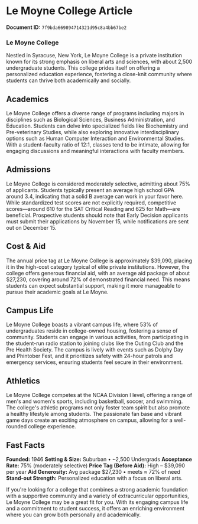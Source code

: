 # Le Moyne College Article

**Document ID:** `7f9bda669894714321d95c8a4bb67be2`

### Le Moyne College

Nestled in Syracuse, New York, Le Moyne College is a private institution known for its strong emphasis on liberal arts and sciences, with about 2,500 undergraduate students. This college prides itself on offering a personalized education experience, fostering a close-knit community where students can thrive both academically and socially.

## Academics
Le Moyne College offers a diverse range of programs including majors in disciplines such as Biological Sciences, Business Administration, and Education. Students can delve into specialized fields like Biochemistry and Pre-veterinary Studies, while also exploring innovative interdisciplinary options such as Human Computer Interaction and Environmental Studies. With a student-faculty ratio of 12:1, classes tend to be intimate, allowing for engaging discussions and meaningful interactions with faculty members.

## Admissions
Le Moyne College is considered moderately selective, admitting about 75% of applicants. Students typically present an average high school GPA around 3.4, indicating that a solid B average can work in your favor here. While standardized test scores are not explicitly required, competitive scores—around 610 for the SAT Critical Reading and 625 for Math—are beneficial. Prospective students should note that Early Decision applicants must submit their applications by November 15, while notifications are sent out on December 15.

## Cost & Aid
The annual price tag at Le Moyne College is approximately $39,090, placing it in the high-cost category typical of elite private institutions. However, the college offers generous financial aid, with an average aid package of about $27,230, covering around 72% of demonstrated financial need. This means students can expect substantial support, making it more manageable to pursue their academic goals at Le Moyne.

## Campus Life
Le Moyne College boasts a vibrant campus life, where 53% of undergraduates reside in college-owned housing, fostering a sense of community. Students can engage in various activities, from participating in the student-run radio station to joining clubs like the Outing Club and the Pre Health Society. The campus is lively with events such as Dolphy Day and Phintober Fest, and it prioritizes safety with 24-hour patrols and emergency services, ensuring students feel secure in their environment.

## Athletics
Le Moyne College competes at the NCAA Division I level, offering a range of men's and women's sports, including basketball, soccer, and swimming. The college's athletic programs not only foster team spirit but also promote a healthy lifestyle among students. The passionate fan base and vibrant game days create an exciting atmosphere on campus, allowing for a well-rounded college experience.

## Fast Facts
**Founded:** 1946
**Setting & Size:** Suburban • ~2,500 Undergrads
**Acceptance Rate:** 75% (moderately selective)
**Price Tag (Before Aid):** High – $39,090 per year
**Aid Generosity:** Avg package $27,230 • meets ≈ 72% of need
**Stand-out Strength:** Personalized education with a focus on liberal arts.

If you're looking for a college that combines a strong academic foundation with a supportive community and a variety of extracurricular opportunities, Le Moyne College may be a great fit for you. With its engaging campus life and a commitment to student success, it offers an enriching environment where you can grow both personally and academically.
